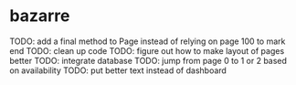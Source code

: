 # bazarre

TODO: add a final method to Page instead of relying on page 100 to mark end
TODO: clean up code
TODO: figure out how to make layout of pages better
TODO: integrate database
TODO: jump from page 0 to 1 or 2 based on availability
TODO: put better text instead of dashboard
